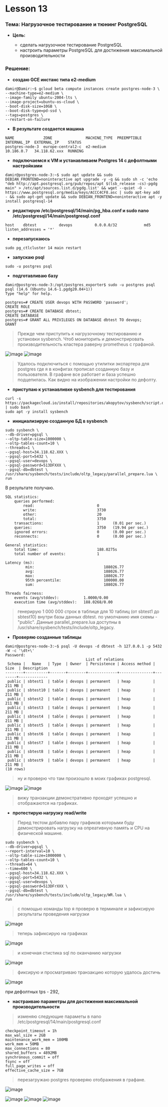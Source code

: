 # Lesson 13
### Тема: Нагрузочное тестирование и тюнинг PostgreSQL

* __Цель:__

  * сделать нагрузочное тестирование PostgreSQL
  * настроить параметры PostgreSQL для достижения максимальной производительности


### Решение:
* __создаю GCE инстанс типа e2-medium__
```
damir@Damir:~$ gcloud beta compute instances create postgres-node-3 \
--machine-type=e2-medium \
--image-family ubuntu-2004-lts \
--image-project=ubuntu-os-cloud \
--boot-disk-size=10GB \
--boot-disk-type=pd-ssd \
--tags=postgres \
--restart-on-failure
```

* __В результате создается машина__
```
NAME             ZONE               MACHINE_TYPE  PREEMPTIBLE  INTERNAL_IP  EXTERNAL_IP    STATUS
postgres-node-3  europe-central2-c  e2-medium                  10.186.0.7   34.118.62.xxx  RUNNING
```

* __подключаемся к VM и устанавливаем Postgres 14 с дефолтными настройками__
```
damir@postgres-node-3:~$ sudo apt update && sudo DEBIAN_FRONTEND=noninteractive apt upgrade -y -q && sudo sh -c 'echo "deb http://apt.postgresql.org/pub/repos/apt $(lsb_release -cs)-pgdg main" > /etc/apt/sources.list.d/pgdg.list' && wget --quiet -O - https://www.postgresql.org/media/keys/ACCC4CF8.asc | sudo apt-key add - && sudo apt-get update && sudo DEBIAN_FRONTEND=noninteractive apt -y install postgresql-14
```
* __редактирую /etc/postgresql/14/main/pg_hba.conf и sudo nano /etc/postgresql/14/main/postgresql.conf__
```
host    dbtest          devops          0.0.0.0/32            md5
listen_addresses = '*'
```
* __перезапускаюсь__
```
sudo pg_ctlcluster 14 main restart
```
* __запускаю psql__
```
sudo -u postgres psql
```
* __подготавливаю базу__
```
damir@postgres-node-3:/opt/postgres_exporter$ sudo -u postgres psql
psql (14.6 (Ubuntu 14.6-1.pgdg20.04+1))
Type "help" for help.

postgres=# CREATE USER devops WITH PASSWORD 'password';
CREATE ROLE
postgres=# CREATE DATABASE dbtest;
CREATE DATABASE
postgres=# GRANT ALL PRIVILEGES ON DATABASE dbtest TO devops;
GRANT
```
>Прежде чем приступить к нагрузочному тестированию и установки sysbench. Чтоб мониторить и демонстрировать производительность кластера раверну prometheus c графаной.

![image](https://user-images.githubusercontent.com/85208391/206626225-dc680195-3829-4f10-a12b-92f3df412a55.png)
![image](https://user-images.githubusercontent.com/85208391/206626782-465ffe6e-2a3a-406d-8715-859c2b28f4ca.png)

>Удалось подключиться с помощью утилитки экспартера для postgres где я в конфигах прописал созданную базу и пользователя. В графане все работает и база успешно подцепилась. Как видно на изображении настройки по дефолту.


* __приступаю к устанавливке sysbench для тестирования__
```
curl -s https://packagecloud.io/install/repositories/akopytov/sysbench/script.deb.sh | sudo bash
sudo apt -y install sysbench
```
* __инициализирую созданную БД в sysbench__
```
sudo sysbench \
--db-driver=pgsql \
--oltp-table-size=1000000 \
--oltp-tables-count=10 \
--threads=1 \
--pgsql-host=34.118.62.XXX \
--pgsql-port=5432 \
--pgsql-user=devops \
--pgsql-password=513DFXXX \
--pgsql-db=dbtest \
/usr/share/sysbench/tests/include/oltp_legacy/parallel_prepare.lua \
run
```
В результате получаю.
```
SQL statistics:
    queries performed:
        read:                            0
        write:                           3730
        other:                           20
        total:                           3750
    transactions:                        1      (0.01 per sec.)
    queries:                             3750   (19.94 per sec.)
    ignored errors:                      0      (0.00 per sec.)
    reconnects:                          0      (0.00 per sec.)

General statistics:
    total time:                          188.0275s
    total number of events:              1

Latency (ms):
         min:                               188026.77
         avg:                               188026.77
         max:                               188026.77
         95th percentile:                   100000.00
         sum:                               188026.77

Threads fairness:
    events (avg/stddev):           1.0000/0.00
    execution time (avg/stddev):   188.0268/0.00

```

>генерирую 1 000 000 строк в таблице для 10 таблиц (от sbtest1 до sbtest10) внутри базы данных dbtest. по умолчанию имя схемы - "public". Данные parallel_prepare.lua доступны в /usr/share/sysbench/tests/include/oltp_legacy.


* __Проверяю созданные таблицы__
```
damir@postgres-node-3:~$ psql -U devops -d dbtest -h 127.0.0.1 -p 5432 -W -c '\dt+\'
Password: 
                                    List of relations
 Schema |   Name   | Type  | Owner  | Persistence | Access method |  Size  | Description 
--------+----------+-------+--------+-------------+---------------+--------+-------------
 public | sbtest1  | table | devops | permanent   | heap          | 211 MB | 
 public | sbtest10 | table | devops | permanent   | heap          | 211 MB | 
 public | sbtest2  | table | devops | permanent   | heap          | 211 MB | 
 public | sbtest3  | table | devops | permanent   | heap          | 211 MB | 
 public | sbtest4  | table | devops | permanent   | heap          | 211 MB | 
 public | sbtest5  | table | devops | permanent   | heap          | 211 MB | 
 public | sbtest6  | table | devops | permanent   | heap          | 211 MB | 
 public | sbtest7  | table | devops | permanent   | heap          | 211 MB | 
 public | sbtest8  | table | devops | permanent   | heap          | 211 MB | 
 public | sbtest9  | table | devops | permanent   | heap          | 211 MB | 
(10 rows)
```
> ну и проверю что там произошло в моих графиках postgresql.

![image](https://user-images.githubusercontent.com/85208391/206629385-ad0d6248-e0d8-482c-84e5-22e729b303b9.png)
![image](https://user-images.githubusercontent.com/85208391/206629775-470d862f-9f74-4a32-a517-de00823e9b8a.png)

> вижу транзакции демонстративно проходят успешно и отображаются на графиках.  

* __протестирую нагрузку read/write__ 

> Перед тестом добавлю пару графиков которыми буду демонстрировать нагрузку на опреативную память и CPU на физической машине.

```
sudo sysbench \
--db-driver=pgsql \
--report-interval=10 \
--oltp-table-size=1000000 \
--oltp-tables-count=10 \
--threads=64 \
--time=600 \
--pgsql-host=34.118.62.XXX \
--pgsql-port=5432 \
--pgsql-user=devops \
--pgsql-password=513DFrXXX \
--pgsql-db=dbtest \
/usr/share/sysbench/tests/include/oltp_legacy/WR.lua \
run
```
> с помощью команды top я проверю в терминале и зафиксирую результаты проведения нагрузки

![image](https://user-images.githubusercontent.com/85208391/206652508-94e3222b-cdb2-49e2-a937-fa30b09157ca.png)

> теперь зафиксирую на графиках

![image](https://user-images.githubusercontent.com/85208391/206652822-db016b0a-f400-4dc4-8685-1d39d16b8962.png)

> и конечная стистика sql по оканчанию нагрузки

![image](https://user-images.githubusercontent.com/85208391/206653023-7f42ec59-e268-4182-bd01-e38526ce1f86.png)

> фиксирую и просматриваю транзакцию которую удалось достичь 

![image](https://user-images.githubusercontent.com/85208391/206670770-977bf918-43a9-4607-811d-51105b883999.png)

при дефолтных tps - 292, 

* __настраиваю параметры для достижения максимальной производительности__

> изменяю следующие параметы в nano /etc/postgresql/14/main/postgresql.conf

```
checkpoint_timeout = 1h
max_wal_size = 2GB
maintenance_work_mem = 100MB
work_mem = 50MB
max_connections = 80
shared_buffers = 4892MB
synchronous_commit = off
fsync = off
full_page_writes = off
effective_cache_size = 7GB
```
> перезагружаю postgres проверяю отображения в графане.

![image](https://user-images.githubusercontent.com/85208391/206658720-9d8d5742-56bb-42f4-aecb-b25ee9e67ac1.png)




![image](https://user-images.githubusercontent.com/85208391/206658862-276907e1-0990-420e-8801-315cef9a1078.png)
![image](https://user-images.githubusercontent.com/85208391/206658959-34335431-a4b1-4cf3-abfb-796bce9cbc6c.png)
![image](https://user-images.githubusercontent.com/85208391/206663478-1f411562-9c2f-4a5a-bc62-062c8581c6e8.png)

